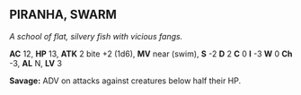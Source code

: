 ## PIRANHA, SWARM

_A school of flat, silvery fish with vicious fangs._

**AC** 12, **HP** 13, **ATK** 2 bite +2 (1d6), **MV** near (swim), **S** -2 **D** 2 **C** 0 **I** -3 **W** 0 **Ch** -3, **AL** N, **LV** 3

**Savage:** ADV on attacks against creatures below half their HP.

